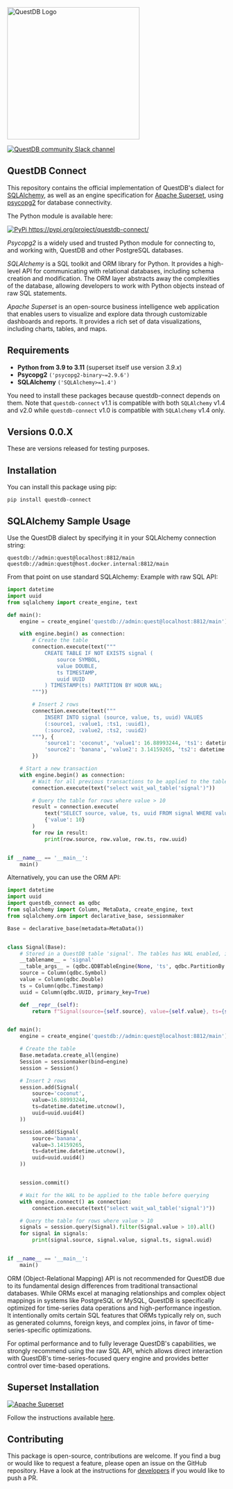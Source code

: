 <a href="https://questdb.io/docs/" target="blank">
    <img alt="QuestDB Logo" src="https://questdb.io/img/questdb-logo-themed.svg" width="305px"/>
</a>
<p></p>
<a href="https://slack.questdb.io">
    <img src="https://slack.questdb.io/badge.svg" alt="QuestDB community Slack channel"/>
</a>

## QuestDB Connect

This repository contains the official implementation of QuestDB's dialect for [SQLAlchemy](https://www.sqlalchemy.org/),
as well as an engine specification for [Apache Superset](https://github.com/apache/superset/), using
[psycopg2](https://www.psycopg.org/) for database connectivity.

The Python module is available here:

<a href="https://pypi.org/project/questdb-connect/">
    <img src="https://pypi.org/static/images/logo-small.2a411bc6.svg" alt="PyPi"/>
    https://pypi.org/project/questdb-connect/
</a>
<p></p>

_Psycopg2_ is a widely used and trusted Python module for connecting to, and working with, QuestDB and other
PostgreSQL databases.

_SQLAlchemy_ is a SQL toolkit and ORM library for Python. It provides a high-level API for communicating with 
relational databases, including schema creation and modification. The ORM layer abstracts away the complexities 
of the database, allowing developers to work with Python objects instead of raw SQL statements.

_Apache Superset_ is an open-source business intelligence web application that enables users to visualize and 
explore data through customizable dashboards and reports. It provides a rich set of data visualizations, including 
charts, tables, and maps.

## Requirements

* **Python from 3.9 to 3.11** (superset itself use version _3.9.x_)
* **Psycopg2** `('psycopg2-binary~=2.9.6')`
* **SQLAlchemy** `('SQLAlchemy>=1.4')`

You need to install these packages because questdb-connect depends on them. Note that `questdb-connect` v1.1
is compatible with both `SQLAlchemy` v1.4 and v2.0 while `questdb-connect` v1.0 is compatible with `SQLAlchemy` v1.4 only.

## Versions 0.0.X

These are versions released for testing purposes.

## Installation

You can install this package using pip:

```shell
pip install questdb-connect
```

## SQLAlchemy Sample Usage

Use the QuestDB dialect by specifying it in your SQLAlchemy connection string:

```shell
questdb://admin:quest@localhost:8812/main
questdb://admin:quest@host.docker.internal:8812/main
```

From that point on use standard SQLAlchemy:
Example with raw SQL API:
```python
import datetime
import uuid
from sqlalchemy import create_engine, text

def main():
    engine = create_engine('questdb://admin:quest@localhost:8812/main')

    with engine.begin() as connection:
        # Create the table
        connection.execute(text("""
            CREATE TABLE IF NOT EXISTS signal (
                source SYMBOL,
                value DOUBLE,
                ts TIMESTAMP,
                uuid UUID
            ) TIMESTAMP(ts) PARTITION BY HOUR WAL;
        """))

        # Insert 2 rows
        connection.execute(text("""
            INSERT INTO signal (source, value, ts, uuid) VALUES
            (:source1, :value1, :ts1, :uuid1),
            (:source2, :value2, :ts2, :uuid2)
        """), {
            'source1': 'coconut', 'value1': 16.88993244, 'ts1': datetime.datetime.utcnow(), 'uuid1': uuid.uuid4(),
            'source2': 'banana', 'value2': 3.14159265, 'ts2': datetime.datetime.utcnow(), 'uuid2': uuid.uuid4()
        })

    # Start a new transaction
    with engine.begin() as connection:
        # Wait for all previous transactions to be applied to the table before querying
        connection.execute(text("select wait_wal_table('signal')"))

        # Query the table for rows where value > 10
        result = connection.execute(
            text("SELECT source, value, ts, uuid FROM signal WHERE value > :value"),
            {'value': 10}
        )
        for row in result:
            print(row.source, row.value, row.ts, row.uuid)


if __name__ == '__main__':
    main()
```

Alternatively, you can use the ORM API:
```python
import datetime
import uuid
import questdb_connect as qdbc
from sqlalchemy import Column, MetaData, create_engine, text
from sqlalchemy.orm import declarative_base, sessionmaker

Base = declarative_base(metadata=MetaData())


class Signal(Base):
    # Stored in a QuestDB table 'signal'. The tables has WAL enabled, is partitioned by hour, designated timestamp is 'ts'
    __tablename__ = 'signal'
    __table_args__ = (qdbc.QDBTableEngine(None, 'ts', qdbc.PartitionBy.HOUR, is_wal=True),)
    source = Column(qdbc.Symbol)
    value = Column(qdbc.Double)
    ts = Column(qdbc.Timestamp)
    uuid = Column(qdbc.UUID, primary_key=True)

    def __repr__(self):
        return f"Signal(source={self.source}, value={self.value}, ts={self.ts}, uuid={self.uuid})"


def main():
    engine = create_engine('questdb://admin:quest@localhost:8812/main')

    # Create the table
    Base.metadata.create_all(engine)
    Session = sessionmaker(bind=engine)
    session = Session()

    # Insert 2 rows
    session.add(Signal(
        source='coconut',
        value=16.88993244,
        ts=datetime.datetime.utcnow(),
        uuid=uuid.uuid4()
    ))

    session.add(Signal(
        source='banana',
        value=3.14159265,
        ts=datetime.datetime.utcnow(),
        uuid=uuid.uuid4()
    ))


    session.commit()

    # Wait for the WAL to be applied to the table before querying
    with engine.connect() as connection:
        connection.execute(text("select wait_wal_table('signal')"))

    # Query the table for rows where value > 10
    signals = session.query(Signal).filter(Signal.value > 10).all()
    for signal in signals:
        print(signal.source, signal.value, signal.ts, signal.uuid)


if __name__ == '__main__':
    main()
```
ORM (Object-Relational Mapping) API is not recommended for QuestDB due to its fundamental
design differences from traditional transactional databases. While ORMs excel at managing
relationships and complex object mappings in systems like PostgreSQL or MySQL, QuestDB is
specifically optimized for time-series data operations and high-performance ingestion. It
intentionally omits certain SQL features that ORMs typically rely on, such as generated
columns, foreign keys, and complex joins, in favor of time-series-specific optimizations.

For optimal performance and to fully leverage QuestDB's capabilities, we strongly recommend
using the raw SQL API, which allows direct interaction with QuestDB's time-series-focused
query engine and provides better control over time-based operations.

## Superset Installation

<a href="https://superset.apache.org/docs/quickstart/" target="blank">
    <img alt="Apache Superset" src="https://raw.githubusercontent.com/questdb/questdb-connect/refs/heads/main/docs/superset.png"/>
</a>

Follow the instructions available [here](https://superset.apache.org/docs/quickstart/).

## Contributing

This package is open-source, contributions are welcome. If you find a bug or would like to request a feature,
please open an issue on the GitHub repository. Have a look at the instructions for [developers](DEVELOPERS.md)
if you would like to push a PR.
